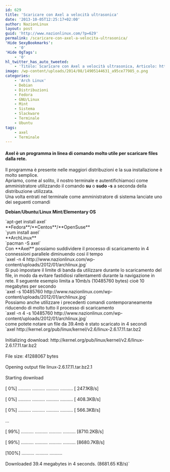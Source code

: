 ```yaml
---
id: 629
title: 'Scaricare con Axel a velocità ultrasonica'
date: '2013-10-05T12:25:17+02:00'
author: NazionLinux
layout: post
guid: 'http://www.nazionlinux.com/?p=629'
permalink: /scaricare-con-axel-a-velocita-ultrasonica/
'Hide SexyBookmarks':
    - '0'
'Hide OgTags':
    - '0'
hl_twitter_has_auto_tweeted:
    - 'Titolo: Scaricare con Axel a velocità ultrasonica, Articolo: http://www.nazionlinux.com/?p=629'
image: /wp-content/uploads/2014/08/14905144631_a95ce77985_o.png
categories:
    - 'Arch Linux'
    - Debian
    - Distribuzioni
    - Fedora
    - GNU/Linux
    - Mint
    - Sistema
    - Slackware
    - Terminale
    - Ubuntu
tags:
    - axel
    - Terminale
---
```


#### Axel è un programma in linea di comando molto utile per scaricare files dalla rete.

Il programma è presente nelle maggiori distribuzioni e la sua installazione è molto semplice.  
Apriamo, come al solito, il nostro terminale e autentifichiamoci come amministratore utilizzando il comando **su** o **sudo -s** a seconda della distribuzione utilizzata.  
Una volta entrati nel terminale come amministratore di sistema lanciate uno dei seguenti comandi

**Debian**/**Ubuntu**/**Linux Mint**/**Elementary OS**

<div class="wp-terminal">`apt-get install axel`</div>**Fedora**/**Centos**/**OpenSuse**

<div class="wp-terminal">`yum install axel`</div>**ArchLinux**

<div class="wp-terminal">`pacman -S axel`</div>Con **Axel** possiamo suddividere il processo di scaricamento in 4 connessioni parallele diminuendo cosi il tempo

<div class="wp-terminal">`axel -n 4 http://www.nazionlinux.com/wp-content/uploads/2012/01/archlinux.jpg`</div>Si può impostare il limite di banda da utilizzare durante lo scaricamento del file, in modo da evitare fastidiosi rallentamenti durante la navigazione in rete.  
Il seguente esempio limita a 10mb/s (10485760 bytes) cioè 10 megabytes per secondo

<div class="wp-terminal">`axel -s 10485760 http://www.nazionlinux.com/wp-content/uploads/2012/01/archlinux.jpg`</div>Possiamo anche utilizzare i precedenti comandi contemporaneamente riducendo di molto tutto il processo di scaricamento

<div class="wp-terminal">`axel -n 4 -s 10485760 http://www.nazionlinux.com/wp-content/uploads/2012/01/archlinux.jpg`</div>come potete notare un file da 39.4mb è stato scaricato in 4 secondi

<div class="wp-terminal">`axel http://kernel.org/pub/linux/kernel/v2.6/linux-2.6.17.11.tar.bz2<br></br>Initializing download: http://kernel.org/pub/linux/kernel/v2.6/linux-2.6.17.11.tar.bz2<br></br>File size: 41288067 bytes<br></br>Opening output file linux-2.6.17.11.tar.bz2.1<br></br>Starting download<br></br>[  0%]  .......... .......... .......... ..........  [ 247.1KB/s]<br></br>[  0%]  .......... .......... .......... ..........  [ 408.3KB/s]<br></br>[  0%]  .......... .......... .......... ..........  [ 566.3KB/s]<br></br>...<br></br>[ 99%]  .......... .......... .......... ..........  [8710.2KB/s]<br></br>[ 99%]  .......... .......... .......... ..........  [8680.7KB/s]<br></br>[100%]  .......... .......... ..........<br></br>Downloaded 39.4 megabytes in 4 seconds. (8681.65 KB/s)`</div>
